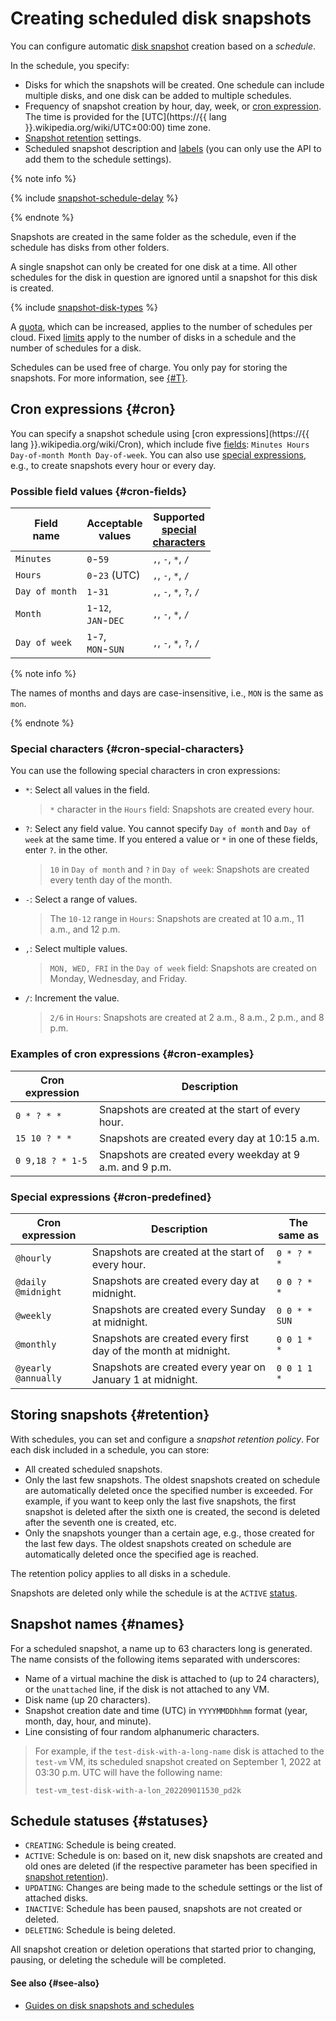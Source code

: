 # Creating scheduled disk snapshots


You can configure automatic [disk snapshot](snapshot.md) creation based on a _schedule_.

In the schedule, you specify:

* Disks for which the snapshots will be created. One schedule can include multiple disks, and one disk can be added to multiple schedules.
* Frequency of snapshot creation by hour, day, week, or [cron expression](#cron). The time is provided for the [UTC](https://{{ lang }}.wikipedia.org/wiki/UTC±00:00) time zone.
* [Snapshot retention](#retention) settings.
* Scheduled snapshot description and [labels](../../resource-manager/concepts/labels.md) (you can only use the API to add them to the schedule settings).

{% note info %}

{% include [snapshot-schedule-delay](../../_includes/compute/snapshot-schedule-delay.md) %}

{% endnote %}

Snapshots are created in the same folder as the schedule, even if the schedule has disks from other folders.

A single snapshot can only be created for one disk at a time. All other schedules for the disk in question are ignored until a snapshot for this disk is created.

{% include [snapshot-disk-types](../../_includes/compute/snapshot-disk-types.md) %}

A [quota](limits.md#compute-quotas), which can be increased, applies to the number of schedules per cloud. Fixed [limits](limits.md#compute-limits-snapshot-schedule) apply to the number of disks in a schedule and the number of schedules for a disk.

Schedules can be used free of charge. You only pay for storing the snapshots. For more information, see [{#T}](../pricing.md).


## Cron expressions {#cron}

You can specify a snapshot schedule using [cron expressions](https://{{ lang }}.wikipedia.org/wiki/Cron), which include five [fields](#cron-fields): `Minutes Hours Day-of-month Month Day-of-week`. You can also use [special expressions](#cron-predefined), e.g., to create snapshots every hour or every day.


### Possible field values {#cron-fields}

| Field <br>name | Acceptable <br>values | Supported<br>[special <br>characters](#cron-special-characters) |
|----|----|----|
| `Minutes` | `0`-`59` | `,`, `-`, `*`, `/` |
| `Hours` | `0`-`23` (UTC) | `,`, `-`, `*`, `/` |
| `Day of month` | `1`-`31` | `,`, `-`, `*`, `?`, `/` |
| `Month` | `1`-`12`, <br>`JAN`-`DEC` | `,`, `-`, `*`, `/` |
| `Day of week` | `1`-`7`, <br>`MON`-`SUN` | `,`, `-`, `*`, `?`, `/` |

{% note info %}

The names of months and days are case-insensitive, i.e., `MON` is the same as `mon`.

{% endnote %}


### Special characters {#cron-special-characters}

You can use the following special characters in cron expressions:

* `*`: Select all values in the field.

  > `*` character in the `Hours` field: Snapshots are created every hour.

* `?`: Select any field value. You cannot specify `Day of month` and `Day of week` at the same time. If you entered a value or `*` in one of these fields, enter `?`. in the other.

  > `10` in `Day of month` and `?` in `Day of week`: Snapshots are created every tenth day of the month.

* `-`: Select a range of values.

  > The `10-12` range in `Hours`: Snapshots are created at 10 a.m., 11 a.m., and 12 p.m.

* `,`: Select multiple values.

  > `MON, WED, FRI` in the `Day of week` field: Snapshots are created on Monday, Wednesday, and Friday.

* `/`: Increment the value.

  > `2/6` in `Hours`: Snapshots are created at 2 a.m., 8 a.m., 2 p.m., and 8 p.m.


### Examples of cron expressions {#cron-examples}

| Cron expression | Description |
|----|----|
| `0 * ? * *` | Snapshots are created at the start of every hour. |
| `15 10 ? * *` | Snapshots are created every day at 10:15 a.m. |
| `0 9,18 ? * 1-5` | Snapshots are created every weekday at 9 a.m. and 9 p.m. |


### Special expressions {#cron-predefined}

| Cron expression | Description | The same as |
| --- | --- | --- |
| `@hourly` | Snapshots are created at the start of every hour. | `0 * ? * *` |
| `@daily`<br>`@midnight` | Snapshots are created every day at midnight. | `0 0 ? * *` |
| `@weekly` | Snapshots are created every Sunday at midnight. | `0 0 * * SUN` |
| `@monthly` | Snapshots are created every first day of the month at midnight. | `0 0 1 * *` |
| `@yearly`<br>`@annually` | Snapshots are created every year on January 1 at midnight. | `0 0 1 1 *` |


## Storing snapshots {#retention}

With schedules, you can set and configure a _snapshot retention policy_. For each disk included in a schedule, you can store:

* All created scheduled snapshots.
* Only the last few snapshots. The oldest snapshots created on schedule are automatically deleted once the specified number is exceeded. For example, if you want to keep only the last five snapshots, the first snapshot is deleted after the sixth one is created, the second is deleted after the seventh one is created, etc.
* Only the snapshots younger than a certain age, e.g., those created for the last few days. The oldest snapshots created on schedule are automatically deleted once the specified age is reached.

The retention policy applies to all disks in a schedule.

Snapshots are deleted only while the schedule is at the `ACTIVE` [status](#statuses).


## Snapshot names {#names}

For a scheduled snapshot, a name up to 63 characters long is generated. The name consists of the following items separated with underscores:

* Name of a virtual machine the disk is attached to (up to 24 characters), or the `unattached` line, if the disk is not attached to any VM.
* Disk name (up 20 characters).
* Snapshot creation date and time (UTC) in `YYYYMMDDhhmm` format (year, month, day, hour, and minute).
* Line consisting of four random alphanumeric characters.

> For example, if the `test-disk-with-a-long-name` disk is attached to the `test-vm` VM, its scheduled snapshot created on September 1, 2022 at 03:30 p.m. UTC will have the following name:
>
> ```
> test-vm_test-disk-with-a-lon_202209011530_pd2k
> ```

## Schedule statuses {#statuses}

* `CREATING`: Schedule is being created.
* `ACTIVE`: Schedule is on: based on it, new disk snapshots are created and old ones are deleted (if the respective parameter has been specified in [snapshot retention](#retention)).
* `UPDATING`: Changes are being made to the schedule settings or the list of attached disks.
* `INACTIVE`: Schedule has been paused, snapshots are not created or deleted.
* `DELETING`: Schedule is being deleted.

All snapshot creation or deletion operations that started prior to changing, pausing, or deleting the schedule will be completed.

#### See also {#see-also}

* [Guides on disk snapshots and schedules](../operations/#snapshots)